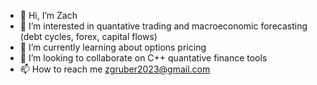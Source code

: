 - 👋 Hi, I’m Zach
- 👀 I’m interested in quantative trading and macroeconomic forecasting (debt cycles, forex, capital flows)
- 🌱 I’m currently learning about options pricing
- 💞️ I’m looking to collaborate on C++ quantative finance tools
- 📫 How to reach me zgruber2023@gmail.com

<!---
curiouscarp/curiouscarp is a ✨ special ✨ repository because its `README.md` (this file) appears on your GitHub profile.
You can click the Preview link to take a look at your changes.
--->
